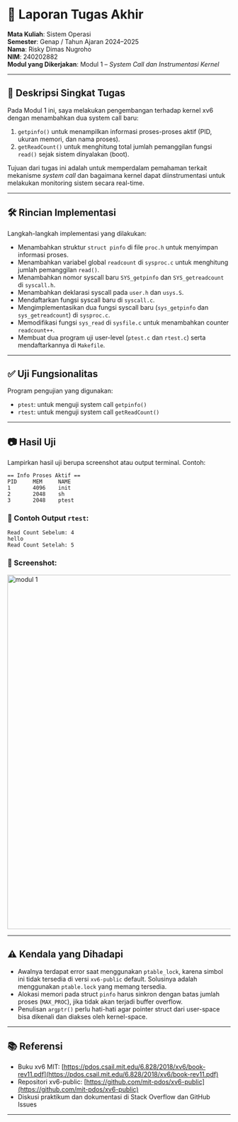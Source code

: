 # 📝 Laporan Tugas Akhir

**Mata Kuliah**: Sistem Operasi  
**Semester**: Genap / Tahun Ajaran 2024–2025  
**Nama**: Risky Dimas Nugroho  
**NIM**: 240202882  
**Modul yang Dikerjakan**: Modul 1 – *System Call dan Instrumentasi Kernel*

---

## 📌 Deskripsi Singkat Tugas

Pada Modul 1 ini, saya melakukan pengembangan terhadap kernel xv6 dengan menambahkan dua system call baru:

1. `getpinfo()` untuk menampilkan informasi proses-proses aktif (PID, ukuran memori, dan nama proses).
2. `getReadCount()` untuk menghitung total jumlah pemanggilan fungsi `read()` sejak sistem dinyalakan (boot).

Tujuan dari tugas ini adalah untuk memperdalam pemahaman terkait mekanisme *system call* dan bagaimana kernel dapat diinstrumentasi untuk melakukan monitoring sistem secara real-time.

---

## 🛠️ Rincian Implementasi

Langkah-langkah implementasi yang dilakukan:

- Menambahkan struktur `struct pinfo` di file `proc.h` untuk menyimpan informasi proses.
- Menambahkan variabel global `readcount` di `sysproc.c` untuk menghitung jumlah pemanggilan `read()`.
- Menambahkan nomor syscall baru `SYS_getpinfo` dan `SYS_getreadcount` di `syscall.h`.
- Menambahkan deklarasi syscall pada `user.h` dan `usys.S`.
- Mendaftarkan fungsi syscall baru di `syscall.c`.
- Mengimplementasikan dua fungsi syscall baru (`sys_getpinfo` dan `sys_getreadcount`) di `sysproc.c`.
- Memodifikasi fungsi `sys_read` di `sysfile.c` untuk menambahkan counter `readcount++`.
- Membuat dua program uji user-level (`ptest.c` dan `rtest.c`) serta mendaftarkannya di `Makefile`.

---

## ✅ Uji Fungsionalitas

Program pengujian yang digunakan:

- `ptest`: untuk menguji system call `getpinfo()`
- `rtest`: untuk menguji system call `getReadCount()`

---

## 📷 Hasil Uji

Lampirkan hasil uji berupa screenshot atau output terminal. Contoh:

```
== Info Proses Aktif ==
PID     MEM     NAME
1       4096    init
2       2048    sh
3       2048    ptest
```

### 📍 Contoh Output `rtest`:

```
Read Count Sebelum: 4
hello
Read Count Setelah: 5

```

### 📸 Screenshot:

<img width="1502" height="800" alt="modul 1" src="https://github.com/user-attachments/assets/acd046b2-7388-4bd2-adfd-ddc35fc65bd6" />


---


## ⚠️ Kendala yang Dihadapi

* Awalnya terdapat error saat menggunakan `ptable_lock`, karena simbol ini tidak tersedia di versi `xv6-public` default. Solusinya adalah menggunakan `ptable.lock` yang memang tersedia.
* Alokasi memori pada struct `pinfo` harus sinkron dengan batas jumlah proses (`MAX_PROC`), jika tidak akan terjadi buffer overflow.
* Penulisan `argptr()` perlu hati-hati agar pointer struct dari user-space bisa dikenali dan diakses oleh kernel-space.


---


## 📚 Referensi

* Buku xv6 MIT: [https://pdos.csail.mit.edu/6.828/2018/xv6/book-rev11.pdf](https://pdos.csail.mit.edu/6.828/2018/xv6/book-rev11.pdf)
* Repositori xv6-public: [https://github.com/mit-pdos/xv6-public](https://github.com/mit-pdos/xv6-public)
* Diskusi praktikum dan dokumentasi di Stack Overflow dan GitHub Issues
---
